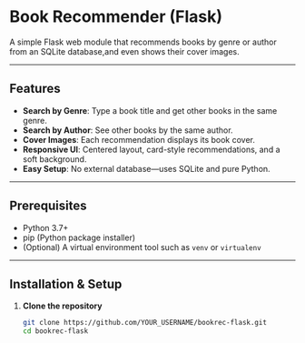 # Book Recommender (Flask)

A simple Flask web module that recommends books by genre or author from an SQLite database,and even shows their cover images.

---

##  Features

- **Search by Genre**: Type a book title and get other books in the same genre.  
- **Search by Author**: See other books by the same author.  
- **Cover Images**: Each recommendation displays its book cover.  
- **Responsive UI**: Centered layout, card-style recommendations, and a soft background.  
- **Easy Setup**: No external database—uses SQLite and pure Python.

---

##  Prerequisites

- Python 3.7+  
- pip (Python package installer)  
- (Optional) A virtual environment tool such as `venv` or `virtualenv`

---

## Installation & Setup

1. **Clone the repository**  
   ```bash
   git clone https://github.com/YOUR_USERNAME/bookrec-flask.git
   cd bookrec-flask
